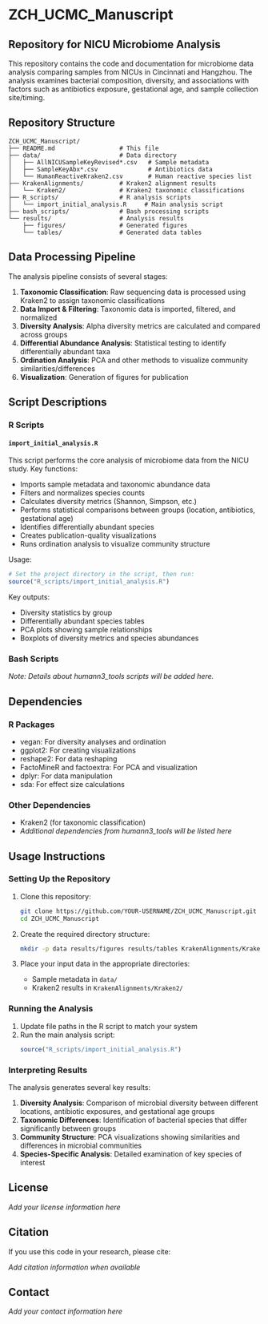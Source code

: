 # ZCH_UCMC_Manuscript

## Repository for NICU Microbiome Analysis

This repository contains the code and documentation for microbiome data analysis comparing samples from NICUs in Cincinnati and Hangzhou. The analysis examines bacterial composition, diversity, and associations with factors such as antibiotics exposure, gestational age, and sample collection site/timing.

## Repository Structure

```
ZCH_UCMC_Manuscript/
├── README.md                  # This file
├── data/                      # Data directory
│   ├── AllNICUSampleKeyRevised*.csv   # Sample metadata
│   ├── SampleKeyAbx*.csv              # Antibiotics data
│   └── HumanReactiveKraken2.csv       # Human reactive species list
├── KrakenAlignments/          # Kraken2 alignment results
│   └── Kraken2/               # Kraken2 taxonomic classifications
├── R_scripts/                 # R analysis scripts
│   └── import_initial_analysis.R     # Main analysis script
├── bash_scripts/              # Bash processing scripts
└── results/                   # Analysis results 
    ├── figures/               # Generated figures
    └── tables/                # Generated data tables
```

## Data Processing Pipeline

The analysis pipeline consists of several stages:

1. **Taxonomic Classification**: Raw sequencing data is processed using Kraken2 to assign taxonomic classifications
2. **Data Import & Filtering**: Taxonomic data is imported, filtered, and normalized
3. **Diversity Analysis**: Alpha diversity metrics are calculated and compared across groups
4. **Differential Abundance Analysis**: Statistical testing to identify differentially abundant taxa
5. **Ordination Analysis**: PCA and other methods to visualize community similarities/differences
6. **Visualization**: Generation of figures for publication

## Script Descriptions

### R Scripts

#### `import_initial_analysis.R`

This script performs the core analysis of microbiome data from the NICU study. Key functions:

- Imports sample metadata and taxonomic abundance data
- Filters and normalizes species counts
- Calculates diversity metrics (Shannon, Simpson, etc.)
- Performs statistical comparisons between groups (location, antibiotics, gestational age)
- Identifies differentially abundant species
- Creates publication-quality visualizations
- Runs ordination analysis to visualize community structure

Usage:
```R
# Set the project directory in the script, then run:
source("R_scripts/import_initial_analysis.R")
```

Key outputs:
- Diversity statistics by group
- Differentially abundant species tables
- PCA plots showing sample relationships
- Boxplots of diversity metrics and species abundances

### Bash Scripts

*Note: Details about humann3_tools scripts will be added here.*

## Dependencies

### R Packages
- vegan: For diversity analyses and ordination
- ggplot2: For creating visualizations
- reshape2: For data reshaping
- FactoMineR and factoextra: For PCA and visualization
- dplyr: For data manipulation
- sda: For effect size calculations

### Other Dependencies
- Kraken2 (for taxonomic classification)
- *Additional dependencies from humann3_tools will be listed here*

## Usage Instructions

### Setting Up the Repository

1. Clone this repository:
   ```bash
   git clone https://github.com/YOUR-USERNAME/ZCH_UCMC_Manuscript.git
   cd ZCH_UCMC_Manuscript
   ```

2. Create the required directory structure:
   ```bash
   mkdir -p data results/figures results/tables KrakenAlignments/Kraken2 R_scripts bash_scripts
   ```

3. Place your input data in the appropriate directories:
   - Sample metadata in `data/`
   - Kraken2 results in `KrakenAlignments/Kraken2/`

### Running the Analysis

1. Update file paths in the R script to match your system
2. Run the main analysis script:
   ```R
   source("R_scripts/import_initial_analysis.R")
   ```

### Interpreting Results

The analysis generates several key results:

1. **Diversity Analysis**: Comparison of microbial diversity between different locations, antibiotic exposures, and gestational age groups
2. **Taxonomic Differences**: Identification of bacterial species that differ significantly between groups
3. **Community Structure**: PCA visualizations showing similarities and differences in microbial communities
4. **Species-Specific Analysis**: Detailed examination of key species of interest

## License

*Add your license information here*

## Citation

If you use this code in your research, please cite:

*Add citation information when available*

## Contact

*Add your contact information here*
